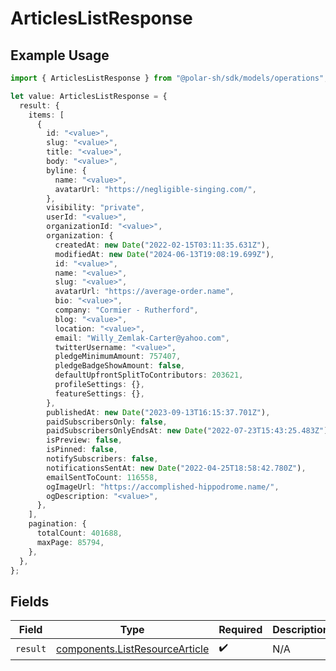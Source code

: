 # ArticlesListResponse

## Example Usage

```typescript
import { ArticlesListResponse } from "@polar-sh/sdk/models/operations";

let value: ArticlesListResponse = {
  result: {
    items: [
      {
        id: "<value>",
        slug: "<value>",
        title: "<value>",
        body: "<value>",
        byline: {
          name: "<value>",
          avatarUrl: "https://negligible-singing.com/",
        },
        visibility: "private",
        userId: "<value>",
        organizationId: "<value>",
        organization: {
          createdAt: new Date("2022-02-15T03:11:35.631Z"),
          modifiedAt: new Date("2024-06-13T19:08:19.699Z"),
          id: "<value>",
          name: "<value>",
          slug: "<value>",
          avatarUrl: "https://average-order.name",
          bio: "<value>",
          company: "Cormier - Rutherford",
          blog: "<value>",
          location: "<value>",
          email: "Willy_Zemlak-Carter@yahoo.com",
          twitterUsername: "<value>",
          pledgeMinimumAmount: 757407,
          pledgeBadgeShowAmount: false,
          defaultUpfrontSplitToContributors: 203621,
          profileSettings: {},
          featureSettings: {},
        },
        publishedAt: new Date("2023-09-13T16:15:37.701Z"),
        paidSubscribersOnly: false,
        paidSubscribersOnlyEndsAt: new Date("2022-07-23T15:43:25.483Z"),
        isPreview: false,
        isPinned: false,
        notifySubscribers: false,
        notificationsSentAt: new Date("2022-04-25T18:58:42.780Z"),
        emailSentToCount: 116558,
        ogImageUrl: "https://accomplished-hippodrome.name/",
        ogDescription: "<value>",
      },
    ],
    pagination: {
      totalCount: 401688,
      maxPage: 85794,
    },
  },
};
```

## Fields

| Field                                                                            | Type                                                                             | Required                                                                         | Description                                                                      |
| -------------------------------------------------------------------------------- | -------------------------------------------------------------------------------- | -------------------------------------------------------------------------------- | -------------------------------------------------------------------------------- |
| `result`                                                                         | [components.ListResourceArticle](../../models/components/listresourcearticle.md) | :heavy_check_mark:                                                               | N/A                                                                              |